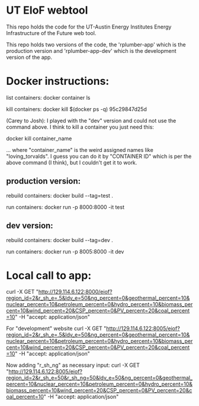 # UT EIoF webtool

This repo holds the code for the UT-Austin Energy Institutes Energy Infrastructure of the Future web tool. 

This repo holds two versions of the code, the 'rplumber-app' which is the production version and 'rplumber-app-dev' which is the development version of the app.






# Docker instructions:

list containers: docker container ls

kill containers: docker kill $(docker ps -q) 95c29847d25d

(Carey to Josh): I played with the "dev" version and could not use the command above. I think to kill a container you just need this:

docker kill container_name

... where "container_name" is the weird assigned names like "loving_torvalds". I guess you can do it by "CONTAINER ID" which is per the above command (I think), but I couldn't get it to work.

## production version:

rebuild containers: docker build --tag=test .

run containers: docker run -p 8000:8000 -it test

## dev version:

rebuild containers: docker build --tag=dev .

run containers: docker run -p 8005:8000 -it dev


# Local call to app:

curl -X GET "http://129.114.6.122:8000/eiof?region_id=2&r_sh_e=.5&ldv_e=50&ng_percent=0&geothermal_percent=10&nuclear_percent=10&petroleum_percent=0&hydro_percent=10&biomass_percent=10&wind_percent=20&CSP_percent=0&PV_percent=20&coal_percent=10" -H "accept: application/json"

For "development" website
curl -X GET "http://129.114.6.122:8005/eiof?region_id=2&r_sh_e=.5&ldv_e=50&ng_percent=0&geothermal_percent=10&nuclear_percent=10&petroleum_percent=0&hydro_percent=10&biomass_percent=10&wind_percent=20&CSP_percent=0&PV_percent=20&coal_percent=10" -H "accept: application/json"

Now adding "r_sh_ng" as necessary input:
curl -X GET "http://129.114.6.122:8005/eiof?region_id=2&r_sh_e=50&r_sh_ng=50&ldv_e=50&ng_percent=0&geothermal_percent=10&nuclear_percent=10&petroleum_percent=0&hydro_percent=10&biomass_percent=10&wind_percent=20&CSP_percent=0&PV_percent=20&coal_percent=10" -H "accept: application/json"
